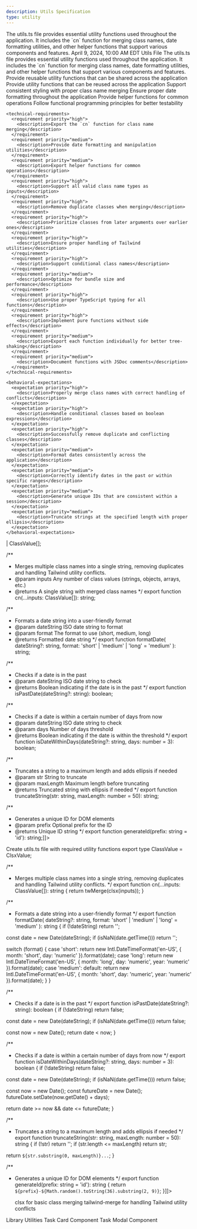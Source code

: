 ```yaml
---
description: Utils Specification
type: utility
---
```


<specification>
  <meta>
    <title>Utils Specification</title>
    <description>The utils.ts file provides essential utility functions used throughout the application. It includes the `cn` function for merging class names, date formatting utilities, and other helper functions that support various components and features.</description>
    <created-at utc-timestamp="1712678400">April 9, 2024, 10:00 AM EDT</created-at>
    <applies-to>
      <file-matcher glob="src/lib/utils.ts">Utils File</file-matcher>
    </applies-to>
  </meta>

  <overview>
    <description>The utils.ts file provides essential utility functions used throughout the application. It includes the `cn` function for merging class names, date formatting utilities, and other helper functions that support various components and features.</description>
    <responsibility>Provide reusable utility functions that can be shared across the application</responsibility>
  </overview>

  <requirements>
    <functional-requirements>
      <requirement priority="high">
        <description>Provide utility functions that can be reused across the application</description>
      </requirement>
      <requirement priority="high">
        <description>Support consistent styling with proper class name merging</description>
      </requirement>
      <requirement priority="medium">
        <description>Ensure proper date formatting throughout the application</description>
      </requirement>
      <requirement priority="medium">
        <description>Provide helper functions for common operations</description>
      </requirement>
      <requirement priority="high">
        <description>Follow functional programming principles for better testability</description>
      </requirement>
    </functional-requirements>

    <technical-requirements>
      <requirement priority="high">
        <description>Export the `cn` function for class name merging</description>
      </requirement>
      <requirement priority="medium">
        <description>Provide date formatting and manipulation utilities</description>
      </requirement>
      <requirement priority="medium">
        <description>Export helper functions for common operations</description>
      </requirement>
      <requirement priority="high">
        <description>Support all valid class name types as inputs</description>
      </requirement>
      <requirement priority="high">
        <description>Remove duplicate classes when merging</description>
      </requirement>
      <requirement priority="high">
        <description>Prioritize classes from later arguments over earlier ones</description>
      </requirement>
      <requirement priority="high">
        <description>Ensure proper handling of Tailwind utilities</description>
      </requirement>
      <requirement priority="high">
        <description>Support conditional class names</description>
      </requirement>
      <requirement priority="medium">
        <description>Optimize for bundle size and performance</description>
      </requirement>
      <requirement priority="high">
        <description>Use proper TypeScript typing for all functions</description>
      </requirement>
      <requirement priority="high">
        <description>Implement pure functions without side effects</description>
      </requirement>
      <requirement priority="medium">
        <description>Export each function individually for better tree-shaking</description>
      </requirement>
      <requirement priority="medium">
        <description>Document functions with JSDoc comments</description>
      </requirement>
    </technical-requirements>

    <behavioral-expectations>
      <expectation priority="high">
        <description>Properly merge class names with correct handling of conflicts</description>
      </expectation>
      <expectation priority="high">
        <description>Handle conditional classes based on boolean expressions</description>
      </expectation>
      <expectation priority="high">
        <description>Successfully remove duplicate and conflicting classes</description>
      </expectation>
      <expectation priority="medium">
        <description>Format dates consistently across the application</description>
      </expectation>
      <expectation priority="medium">
        <description>Correctly identify dates in the past or within specific ranges</description>
      </expectation>
      <expectation priority="medium">
        <description>Generate unique IDs that are consistent within a session</description>
      </expectation>
      <expectation priority="medium">
        <description>Truncate strings at the specified length with proper ellipsis</description>
      </expectation>
    </behavioral-expectations>
  </requirements>

  <interfaces>
    <interface type="function">
      <definition><![CDATA[/**
 * Type for valid class name values that can be processed by the cn function
 */
export type ClassValue = string | number | boolean | undefined | null |
  Record<string, boolean | undefined | null> | ClassValue[];

/**
 * Merges multiple class names into a single string, removing duplicates and handling Tailwind utility conflicts.
 * @param inputs Any number of class values (strings, objects, arrays, etc.)
 * @returns A single string with merged class names
 */
export function cn(...inputs: ClassValue[]): string;

/**
 * Formats a date string into a user-friendly format
 * @param dateString ISO date string to format
 * @param format The format to use (short, medium, long)
 * @returns Formatted date string
 */
export function formatDate(
  dateString?: string,
  format: 'short' | 'medium' | 'long' = 'medium'
): string;

/**
 * Checks if a date is in the past
 * @param dateString ISO date string to check
 * @returns Boolean indicating if the date is in the past
 */
export function isPastDate(dateString?: string): boolean;

/**
 * Checks if a date is within a certain number of days from now
 * @param dateString ISO date string to check
 * @param days Number of days threshold
 * @returns Boolean indicating if the date is within the threshold
 */
export function isDateWithinDays(dateString?: string, days: number = 3): boolean;

/**
 * Truncates a string to a maximum length and adds ellipsis if needed
 * @param str String to truncate
 * @param maxLength Maximum length before truncating
 * @returns Truncated string with ellipsis if needed
 */
export function truncateString(str: string, maxLength: number = 50): string;

/**
 * Generates a unique ID for DOM elements
 * @param prefix Optional prefix for the ID
 * @returns Unique ID string
 */
export function generateId(prefix: string = 'id'): string;]]></definition>
    </interface>
  </interfaces>

  <implementation>
    <files>
      <file path="src/lib/utils.ts" action="create">
        <changes>Create utils.ts file with required utility functions</changes>
        <example><![CDATA[import { clsx, type ClassValue as ClsxValue } from 'clsx';
import { twMerge } from 'tailwind-merge';

export type ClassValue = ClsxValue;

/**
 * Merges multiple class names into a single string, removing duplicates and handling Tailwind utility conflicts.
 */
export function cn(...inputs: ClassValue[]): string {
  return twMerge(clsx(inputs));
}

/**
 * Formats a date string into a user-friendly format
 */
export function formatDate(
  dateString?: string,
  format: 'short' | 'medium' | 'long' = 'medium'
): string {
  if (!dateString) return '';

  const date = new Date(dateString);
  if (isNaN(date.getTime())) return '';

  switch (format) {
    case 'short':
      return new Intl.DateTimeFormat('en-US', {
        month: 'short',
        day: 'numeric'
      }).format(date);
    case 'long':
      return new Intl.DateTimeFormat('en-US', {
        month: 'long',
        day: 'numeric',
        year: 'numeric'
      }).format(date);
    case 'medium':
    default:
      return new Intl.DateTimeFormat('en-US', {
        month: 'short',
        day: 'numeric',
        year: 'numeric'
      }).format(date);
  }
}

/**
 * Checks if a date is in the past
 */
export function isPastDate(dateString?: string): boolean {
  if (!dateString) return false;

  const date = new Date(dateString);
  if (isNaN(date.getTime())) return false;

  const now = new Date();
  return date < now;
}

/**
 * Checks if a date is within a certain number of days from now
 */
export function isDateWithinDays(dateString?: string, days: number = 3): boolean {
  if (!dateString) return false;

  const date = new Date(dateString);
  if (isNaN(date.getTime())) return false;

  const now = new Date();
  const futureDate = new Date();
  futureDate.setDate(now.getDate() + days);

  return date >= now && date <= futureDate;
}

/**
 * Truncates a string to a maximum length and adds ellipsis if needed
 */
export function truncateString(str: string, maxLength: number = 50): string {
  if (!str) return '';
  if (str.length <= maxLength) return str;

  return `${str.substring(0, maxLength)}...`;
}

/**
 * Generates a unique ID for DOM elements
 */
export function generateId(prefix: string = 'id'): string {
  return `${prefix}-${Math.random().toString(36).substring(2, 9)}`;
}]]></example>
      </file>
    </files>

    <dependencies>
      <dependency type="external">clsx for basic class merging</dependency>
      <dependency type="external">tailwind-merge for handling Tailwind utility conflicts</dependency>
    </dependencies>
  </implementation>

  <references>
    <reference href="./lib.package_specs.md">Library Utilities</reference>
    <reference href="../ui/features/task_card/task_card.specs.md">Task Card Component</reference>
    <reference href="../ui/features/task_modal/task_modal.specs.md">Task Modal Component</reference>
  </references>
</specification>
